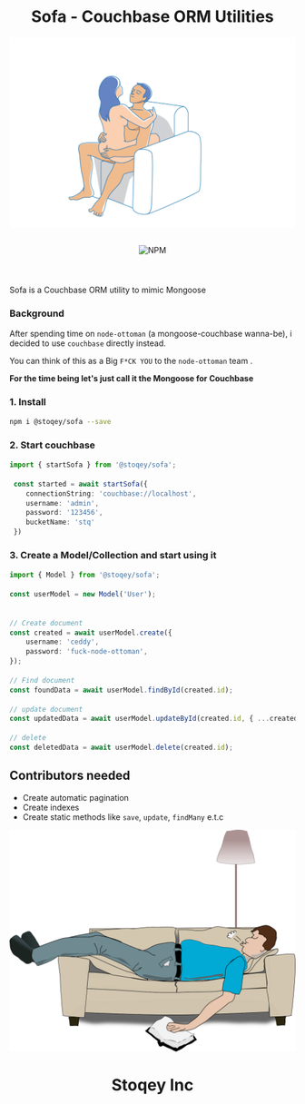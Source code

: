 
<p align="center">
  <h1 align="center"> Sofa - Couchbase ORM Utilities </h1>
</p>


<div align="center">

<img src="./docs/lovebase.png"></img>

<div style="display: flex;justify-content:center;">

<img alt="NPM" src="https://img.shields.io/npm/dt/@stoqey/sofa.svg"></img>
 

</div>

</div>

# 

Sofa is a Couchbase ORM utility to mimic Mongoose 

### Background
After spending time on `node-ottoman` (a mongoose-couchbase wanna-be), i decided to use `couchbase` directly instead.

You can think of this as a Big `F*CK YOU` to the `node-ottoman` team .

**For the time being let's just call it the Mongoose for Couchbase**


### 1. Install
```bash
npm i @stoqey/sofa --save
```

### 2. Start couchbase
```ts
import { startSofa } from '@stoqey/sofa';

 const started = await startSofa({
    connectionString: 'couchbase://localhost',
    username: 'admin',
    password: '123456',
    bucketName: 'stq'
 })
```

### 3. Create a Model/Collection and start using it

```ts
import { Model } from '@stoqey/sofa';

const userModel = new Model('User');


// Create document
const created = await userModel.create({
    username: 'ceddy',
    password: 'fuck-node-ottoman',
});

// Find document
const foundData = await userModel.findById(created.id);

// update document
const updatedData = await userModel.updateById(created.id, { ...created, someValiue: 'x' });

// delete
const deletedData = await userModel.delete(created.id);

```

## Contributors needed 
- Create automatic pagination
- Create indexes
- Create static methods like `save`, `update`, `findMany` e.t.c


<img src="./docs/sleeping.png"></img>

<p align="center">
  <h1 align="center"> Stoqey Inc </h1>
</p>
